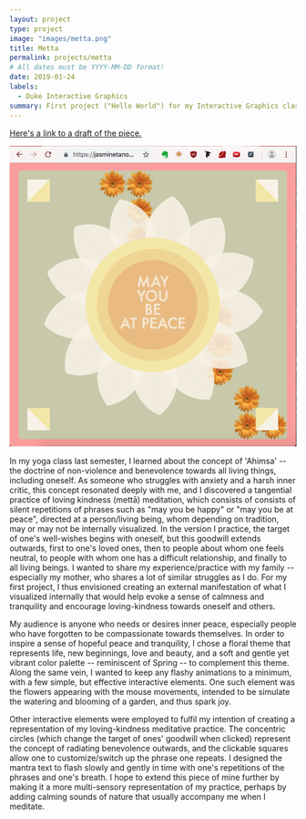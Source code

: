 ```yaml
---
layout: project
type: project
image: "images/metta.png"
title: Metta
permalink: projects/metta
# All dates must be YYYY-MM-DD format!
date: 2019-01-24
labels:
  - Duke Interactive Graphics
summary: First project ("Hello World") for my Interactive Graphics class, made using p5.js.
---
```


[Here's a link to a draft of the piece.](https://jasminetanom.github.io/p5js-first-proj/)

![Jasmine Tan](images/metta.png)

In my yoga class last semester, I learned about the concept of 'Ahimsa' -- the doctrine of non-violence and benevolence towards all living things, including oneself. As someone who struggles with anxiety and a harsh inner critic, this concept resonated deeply with me, and I discovered a tangential practice of loving kindness (mettā) meditation, which consists of consists of silent repetitions of phrases such as "may you be happy" or "may you be at peace", directed at a person/living being, whom depending on tradition, may or may not be internally visualized. In the version I practice, the target of one's well-wishes begins with oneself, but this goodwill extends outwards, first to one's loved ones, then to people about whom one feels neutral, to people with whom one has a difficult relationship, and finally to all living beings. I wanted to share my experience/practice with my family -- especially my mother, who shares a lot of similar struggles as I do. For my first project, I thus envisioned creating an external manifestation of what I visualized internally that would help evoke a sense of calmness and tranquility and encourage loving-kindness towards oneself and others.

My audience is anyone who needs or desires inner peace, especially people who have forgotten to be compassionate towards themselves. In order to inspire a sense of hopeful peace and tranquility, I chose a floral theme that represents life, new beginnings, love and beauty, and a soft and gentle yet vibrant color palette -- reminiscent of Spring -- to complement this theme. Along the same vein, I wanted to keep any flashy animations to a minimum, with a few simple, but effective interactive elements. One such element was the flowers appearing with the mouse movements, intended to be simulate the watering and blooming of a garden, and thus spark joy.

Other interactive elements were employed to fulfil my intention of creating a representation of my loving-kindness meditative practice. The concentric circles (which change the target of ones' goodwill when clicked) represent the concept of radiating benevolence outwards, and the clickable squares allow one to customize/switch up the phrase one repeats. I designed the mantra text to flash slowly and gently in time with one's repetitions of the phrases and one's breath. I hope to extend this piece of mine further by making it a more multi-sensory representation of my practice, perhaps by adding calming sounds of nature that usually accompany me when I meditate.
